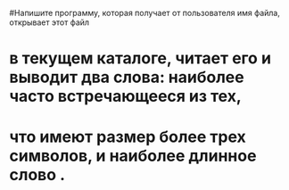 #Напишите программу, которая получает от пользователя имя файла, открывает этот файл
# в текущем каталоге, читает его и выводит два слова: наиболее часто встречающееся из тех,
# что имеют размер более трех символов, и наиболее длинное слово .

